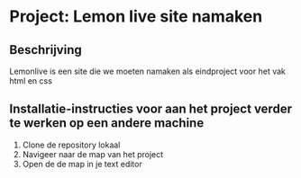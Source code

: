 # Project: Lemon live site namaken

## Beschrijving
Lemonlive is een site die we moeten namaken als eindproject voor het vak html en css

## Installatie-instructies voor aan het project verder te werken op een andere machine
1. Clone de repository lokaal
2. Navigeer naar de map van het project
3. Open de de map in je text editor
